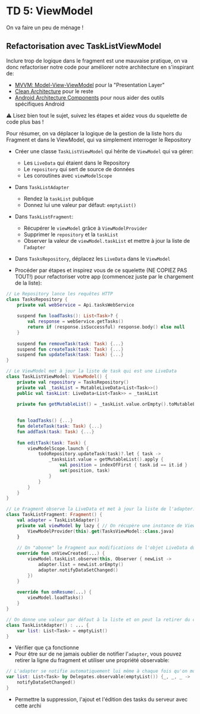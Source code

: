 # TD 5: ViewModel

On va faire un peu de ménage !

## Refactorisation avec TaskListViewModel

Inclure trop de logique dans le fragment est une mauvaise pratique, on va donc refactoriser notre code pour améliorer notre architecture en s'inspirant de:

- [MVVM: Model-View-ViewModel](https://en.wikipedia.org/wiki/Model%E2%80%93view%E2%80%93viewmodel) pour la "Presentation Layer"
- [Clean Architecture](https://blog.cleancoder.com/uncle-bob/2012/08/13/the-clean-architecture.html) pour le reste
- [Android Architecture Components](https://developer.android.com/topic/libraries/architecture) pour nous aider des outils spécifiques Android

⚠️ Lisez bien tout le sujet, suivez les étapes et aidez vous du squelette de code plus bas !

Pour résumer, on va déplacer la logique de la gestion de la liste hors du Fragment et dans le ViewModel, qui va simplement interroger le Repository

- Créer une classe `TaskListViewModel` qui hérite de `ViewModel` qui va gérer:  
    - Les `LiveData` qui étaient dans le Repository
    - Le `repository` qui sert de source de données
    - Les coroutines avec `viewModelScope`

- Dans `TaskListAdapter`
    - Rendez la `taskList` publique
    - Donnez lui une valeur par défaut: `emptyList()`

- Dans `TaskListFragment`:
    - Récupérer le `viewModel` grâce à `ViewModelProvider`
    - Supprimer le `repository` et la `taskList`
    - Observer la valeur de `viewModel.taskList` et mettre à jour la liste de l'`adapter`

- Dans `TasksRepository`, déplacez les `LiveData` dans le `ViewModel`

- Procéder par étapes et inspirez vous de ce squelette (NE COPIEZ PAS TOUT!) pour refactoriser votre app (commencez juste par le chargement de la liste):

```kotlin
// Le Repository lance les requêtes HTTP
class TasksRepository {
    private val webService = Api.tasksWebService
    
    suspend fun loadTasks(): List<Task>? {
        val response = webService.getTasks()
        return if (response.isSuccessful) response.body() else null
    }
    
    suspend fun removeTask(task: Task) {...}
    suspend fun createTask(task: Task) {...}
    suspend fun updateTask(task: Task) {...}
}

// Le ViewModel met à jour la liste de task qui est une LiveData 
class TaskListViewModel: ViewModel() {
    private val repository = TasksRepository()
    private val _taskList = MutableLiveData<List<Task>>()
    public val taskList: LiveData<List<Task>> = _taskList
    
    private fun getMutableList() = _taskList.value.orEmpty().toMutableList()

  
    fun loadTasks() {...}
    fun deleteTask(task: Task) {...} 
    fun addTask(task: Task) {...} 
    
    fun editTask(task: Task) {
        viewModelScope.launch {
            todoRepository.updateTask(task)?.let { task ->
                _tasksList.value = getMutableList().apply {
                    val position = indexOfFirst { task.id == it.id }
                    set(position, task)
                }
            }
        }    
    } 
}

// Le Fragment observe la LiveData et met à jour la liste de l'adapter:
class TaskListFragment: Fragment() {
    val adapter = TaskListAdapter()
    private val viewModel by lazy { // On récupère une instance de ViewModel
        ViewModelProvider(this).get(TasksViewModel::class.java)
    }
        
    // On "abonne" le Fragment aux modifications de l'objet LiveData du ViewModel
    override fun onViewCreated(...) {
        viewModel.taskList.observe(this, Observer { newList -> 
            adapter.list = newList.orEmpty()
            adapter.notifyDataSetChanged()
        })
    }
        
    override fun onResume(...) {
        viewModel.loadTasks()
    }
}

// On donne une valeur par défaut à la liste et on peut la retirer du constructeur:
class TaskListAdapter() : ... {
    var list: List<Task> = emptyList()
}
```

- Vérifier que ça fonctionne
- Pour être sur de ne jamais oublier de notifier l'`adapter`, vous pouvez retirer la ligne du fragment et utiliser une propriété observable:

```kotlin
// L'adapter se notifie automatiquement lui même à chaque fois qu'on modifie sa liste:
var list: List<Task> by Delegates.observable(emptyList()) {_, _, _ ->
    notifyDataSetChanged()
}
```
- Permettre la suppression, l'ajout et l'édition des tasks du serveur avec cette archi
